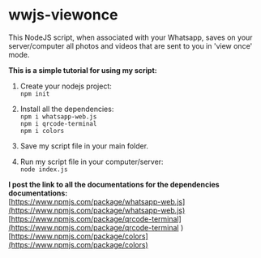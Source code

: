 # wwjs-viewonce
This NodeJS script, when associated with your Whatsapp, saves on your server/computer all photos and videos that are sent to you in 'view once' mode.

**This is a simple tutorial for using my script:**
1. Create your nodejs project:  
```npm init```

2. Install all the dependencies:  
```npm i whatsapp-web.js```   
```npm i qrcode-terminal```  
```npm i colors```  

3. Save my script file in your main folder.

4. Run my script file in your computer/server:  
```node index.js```


**I post the link to all the documentations for the dependencies documentations:**  
[https://www.npmjs.com/package/whatsapp-web.js](https://www.npmjs.com/package/whatsapp-web.js)  
[https://www.npmjs.com/package/qrcode-terminal](https://www.npmjs.com/package/qrcode-terminal )  
[https://www.npmjs.com/package/colors](https://www.npmjs.com/package/colors)
